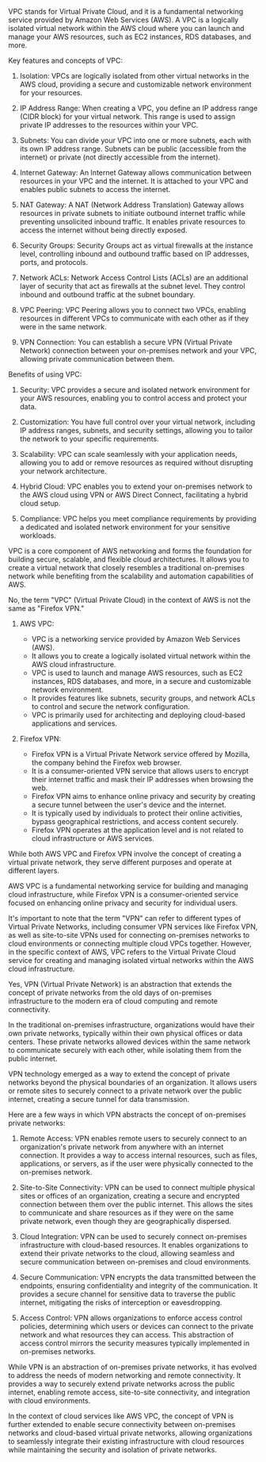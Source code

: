 VPC stands for Virtual Private Cloud, and it is a fundamental networking service provided by Amazon Web Services (AWS). A VPC is a logically isolated virtual network within the AWS cloud where you can launch and manage your AWS resources, such as EC2 instances, RDS databases, and more.

Key features and concepts of VPC:

1. Isolation: VPCs are logically isolated from other virtual networks in the AWS cloud, providing a secure and customizable network environment for your resources.

2. IP Address Range: When creating a VPC, you define an IP address range (CIDR block) for your virtual network. This range is used to assign private IP addresses to the resources within your VPC.

3. Subnets: You can divide your VPC into one or more subnets, each with its own IP address range. Subnets can be public (accessible from the internet) or private (not directly accessible from the internet).

4. Internet Gateway: An Internet Gateway allows communication between resources in your VPC and the internet. It is attached to your VPC and enables public subnets to access the internet.

5. NAT Gateway: A NAT (Network Address Translation) Gateway allows resources in private subnets to initiate outbound internet traffic while preventing unsolicited inbound traffic. It enables private resources to access the internet without being directly exposed.

6. Security Groups: Security Groups act as virtual firewalls at the instance level, controlling inbound and outbound traffic based on IP addresses, ports, and protocols.

7. Network ACLs: Network Access Control Lists (ACLs) are an additional layer of security that act as firewalls at the subnet level. They control inbound and outbound traffic at the subnet boundary.

8. VPC Peering: VPC Peering allows you to connect two VPCs, enabling resources in different VPCs to communicate with each other as if they were in the same network.

9. VPN Connection: You can establish a secure VPN (Virtual Private Network) connection between your on-premises network and your VPC, allowing private communication between them.

Benefits of using VPC:

1. Security: VPC provides a secure and isolated network environment for your AWS resources, enabling you to control access and protect your data.

2. Customization: You have full control over your virtual network, including IP address ranges, subnets, and security settings, allowing you to tailor the network to your specific requirements.

3. Scalability: VPC can scale seamlessly with your application needs, allowing you to add or remove resources as required without disrupting your network architecture.

4. Hybrid Cloud: VPC enables you to extend your on-premises network to the AWS cloud using VPN or AWS Direct Connect, facilitating a hybrid cloud setup.

5. Compliance: VPC helps you meet compliance requirements by providing a dedicated and isolated network environment for your sensitive workloads.

VPC is a core component of AWS networking and forms the foundation for building secure, scalable, and flexible cloud architectures. It allows you to create a virtual network that closely resembles a traditional on-premises network while benefiting from the scalability and automation capabilities of AWS.

No, the term "VPC" (Virtual Private Cloud) in the context of AWS is not the same as "Firefox VPN."

1. AWS VPC:
   - VPC is a networking service provided by Amazon Web Services (AWS).
   - It allows you to create a logically isolated virtual network within the AWS cloud infrastructure.
   - VPC is used to launch and manage AWS resources, such as EC2 instances, RDS databases, and more, in a secure and customizable network environment.
   - It provides features like subnets, security groups, and network ACLs to control and secure the network configuration.
   - VPC is primarily used for architecting and deploying cloud-based applications and services.

2. Firefox VPN:
   - Firefox VPN is a Virtual Private Network service offered by Mozilla, the company behind the Firefox web browser.
   - It is a consumer-oriented VPN service that allows users to encrypt their internet traffic and mask their IP addresses when browsing the web.
   - Firefox VPN aims to enhance online privacy and security by creating a secure tunnel between the user's device and the internet.
   - It is typically used by individuals to protect their online activities, bypass geographical restrictions, and access content securely.
   - Firefox VPN operates at the application level and is not related to cloud infrastructure or AWS services.

While both AWS VPC and Firefox VPN involve the concept of creating a virtual private network, they serve different purposes and operate at different layers.

AWS VPC is a fundamental networking service for building and managing cloud infrastructure, while Firefox VPN is a consumer-oriented service focused on enhancing online privacy and security for individual users.

It's important to note that the term "VPN" can refer to different types of Virtual Private Networks, including consumer VPN services like Firefox VPN, as well as site-to-site VPNs used for connecting on-premises networks to cloud environments or connecting multiple cloud VPCs together. However, in the specific context of AWS, VPC refers to the Virtual Private Cloud service for creating and managing isolated virtual networks within the AWS cloud infrastructure.

Yes, VPN (Virtual Private Network) is an abstraction that extends the concept of private networks from the old days of on-premises infrastructure to the modern era of cloud computing and remote connectivity.

In the traditional on-premises infrastructure, organizations would have their own private networks, typically within their own physical offices or data centers. These private networks allowed devices within the same network to communicate securely with each other, while isolating them from the public internet.

VPN technology emerged as a way to extend the concept of private networks beyond the physical boundaries of an organization. It allows users or remote sites to securely connect to a private network over the public internet, creating a secure tunnel for data transmission.

Here are a few ways in which VPN abstracts the concept of on-premises private networks:

1. Remote Access: VPN enables remote users to securely connect to an organization's private network from anywhere with an internet connection. It provides a way to access internal resources, such as files, applications, or servers, as if the user were physically connected to the on-premises network.

2. Site-to-Site Connectivity: VPN can be used to connect multiple physical sites or offices of an organization, creating a secure and encrypted connection between them over the public internet. This allows the sites to communicate and share resources as if they were on the same private network, even though they are geographically dispersed.

3. Cloud Integration: VPN can be used to securely connect on-premises infrastructure with cloud-based resources. It enables organizations to extend their private networks to the cloud, allowing seamless and secure communication between on-premises and cloud environments.

4. Secure Communication: VPN encrypts the data transmitted between the endpoints, ensuring confidentiality and integrity of the communication. It provides a secure channel for sensitive data to traverse the public internet, mitigating the risks of interception or eavesdropping.

5. Access Control: VPN allows organizations to enforce access control policies, determining which users or devices can connect to the private network and what resources they can access. This abstraction of access control mirrors the security measures typically implemented in on-premises networks.

While VPN is an abstraction of on-premises private networks, it has evolved to address the needs of modern networking and remote connectivity. It provides a way to securely extend private networks across the public internet, enabling remote access, site-to-site connectivity, and integration with cloud environments.

In the context of cloud services like AWS VPC, the concept of VPN is further extended to enable secure connectivity between on-premises networks and cloud-based virtual private networks, allowing organizations to seamlessly integrate their existing infrastructure with cloud resources while maintaining the security and isolation of private networks.
